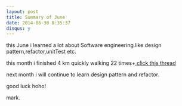 ```yaml
---
layout: post
title: Summary of June
date: 2014-06-30 8:35:37
disqus: y
---
```

this June i learned a lot about Software engineering.like design pattern,refactor,unitTest etc.

this month i finished 4 km quickly walking 22 times+,[click this thread](http://www.howzhi.com/group/keepmove/discuss/16086#r64)

next month i will continue to learn design pattern and refactor.

good luck  hoho!

mark.